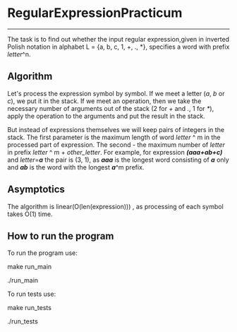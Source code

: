 # RegularExpressionPracticum
***
The task is to find out whether the input regular expression,given in inverted Polish notation in alphabet L = {a, b, c, 1, +, ., *}, specifies a word with prefix _letter_^n. 


## Algorithm 
Let's process the expression symbol by symbol. If we meet a letter (_a_, _b_ or _c_), we put it in the stack. If we meet an operation, then we take the necessary number of arguments out of the stack (2 for _+_ and _._, 1 for _*_), apply the operation to the arguments and put the result in the stack. 

But instead of expressions themselves we will keep pairs of integers in the stack. The first parameter is the maximum length of word _letter_ ^ m in the processed part of expression. The second - the maximum number of _letter_ in prefix _letter_ ^ m + _other_letter_. For example, for expression ***(aaa+ab+c)*** and _letter_=***a*** the pair is (3, 1), as ***aaa*** is the longest word consisting of ***a*** only and ***ab*** is the word with the longest ***a***^m prefix.

## Asymptotics
The algorithm is linear(O(len(expression))) , as processing of each symbol takes O(1) time.

## How to run the program
To run the program use:

make run_main

./run_main

To run tests use:

make run_tests

./run_tests
